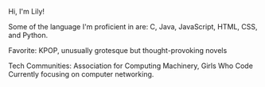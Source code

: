 Hi, I'm Lily!

Some of the language I'm proficient in are: C, Java, JavaScript, HTML, CSS, and Python.

Favorite: KPOP, unusually grotesque but thought-provoking novels

Tech Communities: Association for Computing Machinery, Girls Who Code
Currently focusing on computer networking.
